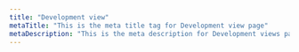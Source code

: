 ```yaml
---
title: "Development view"
metaTitle: "This is the meta title tag for Development view page"
metaDescription: "This is the meta description for Development views page"
---
```


